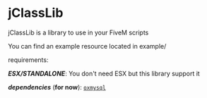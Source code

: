 # jClassLib
jClassLib is a library to use in your FiveM scripts

You can find an example resource located in example/

requirements: 

__***ESX/STANDALONE***__: You don't need ESX but this library support it

__***dependencies***__ (**for now**): <a href="https://github.com/overextended/oxmysql" class="button">```oxmysql```</a>
